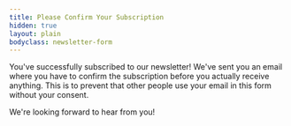 ```yaml
---
title: Please Confirm Your Subscription 
hidden: true
layout: plain
bodyclass: newsletter-form
---
```

You've successfully subscribed to our newsletter! We've sent you an email where you have to confirm the subscription before you actually receive anything. This is to prevent that other people use your email in this form without your consent.

We're looking forward to hear from you!
